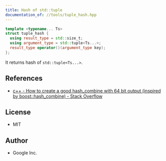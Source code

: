 ```yaml
---
title: Hash of std::tuple
documentation_of: //tools/tuple_hash.hpp
---
```


```cpp
template <typename... Ts>
struct tuple_hash {
  using result_type = std::size_t;
  using argument_type = std::tuple<Ts...>;
  result_type operator()(argument_type key);
};
```

It returns hash of `std::tuple<Ts...>`.

## References
- [c++ - How to create a good hash_combine with 64 bit output (inspired by boost::hash_combine) - Stack Overflow](https://stackoverflow.com/questions/8513911/how-to-create-a-good-hash-combine-with-64-bit-output-inspired-by-boosthash-co/8980550#8980550)

## License
- MIT

## Author
- Google Inc.
